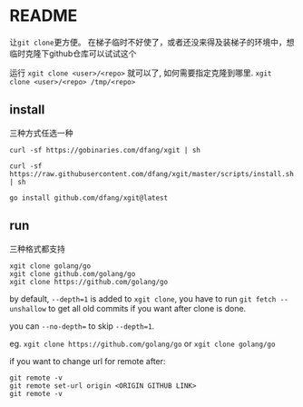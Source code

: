 # README

让`git clone`更方便。 在梯子临时不好使了，或者还没来得及装梯子的环境中，想临时克隆下github仓库可以试试这个

运行 `xgit clone <user>/<repo>` 就可以了, 如何需要指定克隆到哪里. `xgit clone <user>/<repo> /tmp/<repo>`

## install

三种方式任选一种

```
curl -sf https://gobinaries.com/dfang/xgit | sh

curl -sf https://raw.githubusercontent.com/dfang/xgit/master/scripts/install.sh | sh

go install github.com/dfang/xgit@latest
```

## run

三种格式都支持

```
xgit clone golang/go
xgit clone github.com/golang/go
xgit clone https://github.com/golang/go

```

by default, `--depth=1` is added to `xgit clone`, you have to run `git fetch --unshallow` to get all old commits if you want after clone is done.

you can `--no-depth=` to skip `--depth=1`.

eg. `xgit clone https://github.com/golang/go` or `xgit clone golang/go`


if you want to change url for remote after:

```
git remote -v
git remote set-url origin <ORIGIN GITHUB LINK>
git remote -v
```
